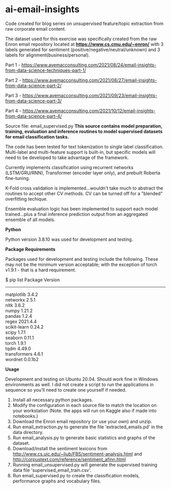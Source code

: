 # ai-email-insights

Code created for blog series on unsupervised feature/topic extraction from raw corporate email content.  

The dataset used for this exercise was specifically created from the raw Enron email repository located 
at **https://www.cs.cmu.edu/~enron/** with 3 labels generated for sentiment (positive/negative/neutral/unknown) 
and 3 labels for alignment(business/personal).  

Part 1 - https://www.avemacconsulting.com/2021/08/24/email-insights-from-data-science-techniques-part-1/

Part 2 - https://www.avemacconsulting.com/2021/08/27/email-insights-from-data-science-part-2/
 
Part 3 - https://www.avemacconsulting.com/2021/09/23/email-insights-from-data-science-part-3/

Part 4 - https://www.avemacconsulting.com/2021/10/12/email-insights-from-data-science-part-4/
 
 Source file: email_supervised.py
 **This source contains model preparation, training, evaluation and inference routines 
 to model supervised datasets for email classification tasks.**
 
 The code has been tested for text tokenization to single label classification. Multi-label 
 and multi-feature support is built-in, but specific models will need to be developed to take 
 advantage of the framework.
 
 Currently implements classification using recurrent networks (LSTM/GRU/RNN), Transformer 
 (encoder layer only), and prebuilt Roberta fine-tuning.
 
 K-Fold cross validation is implemented...wouldn't take much to abstract the routines to accept 
 other CV methods.  CV can be turned off for a "blended" overfitting techique.
 
 Ensemble evaluation logic has been implemented to support each model trained...plus a final 
 inference prediction output from an aggregated ensemble of all models.
 
**Python**

Python version 3.8.10 was used for development and testing.

**Package Requirements**

Packages used for development and testing include the following.  These may not be the minimum 
version acceptable; with the exception of torch v1.9.1 - that is a hard requirement.

$ pip list
Package                 Version            
----------------------- -------------------
matplotlib              3.4.2              
networkx                2.5.1              
nltk                    3.6.2                     
numpy                   1.21.2             
pandas                  1.2.4   
regex                   2021.4.4             
scikit-learn            0.24.2             
scipy                   1.7.1              
seaborn                 0.11.1               
torch                   1.9.1                          
tqdm                    4.49.0                 
transformers            4.6.1                 
wordnet                 0.0.1b2            
 
**Usage**

Development and testing on Ubuntu 20.04.  Should work fine in Windows environments as well. I did not create a script to 
run the applications in sequence so you'll need to create one yourself if needed.

1. Install all necessary python packages.
2. Modify the configuration in each source file to match the location on your workstation (Note. the apps will run on Kaggle also if made into notebooks.)
3. Download the Enron email repository (or use your own) and unzip.
4. Run email_extraction.py to generate the file 'extracted_emails.pd' in the data directory.
5. Run email_analysis.py to generate basic statistics and graphs of the dataset.
6. Download/install the sentiment lexicons from http://www.cs.uic.edu/~liub/FBS/sentiment-analysis.html and http://corpustext.com/reference/sentiment_afinn.html
7. Running email_unsupervised.py will generate the supervised training data file 'supervised_email_train.csv'.
8. Run email_supervised.py to create the classification models, performance graphs and vocabulary files.
